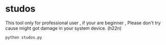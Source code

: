 # studos
This tool only for professional user , if your are beginner , Please don't try cause might got damage in your system device. (h22n)

```python studos.py```
